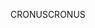 <span data-ttu-id="12e03-101">CRONUS</span><span class="sxs-lookup"><span data-stu-id="12e03-101">CRONUS</span></span>